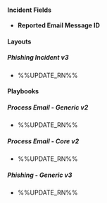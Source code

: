
#### Incident Fields
- **Reported Email Message ID**

#### Layouts
##### Phishing Incident v3
- %%UPDATE_RN%%

#### Playbooks
##### Process Email - Generic v2
- %%UPDATE_RN%%
##### Process Email - Core v2
- %%UPDATE_RN%%
##### Phishing - Generic v3
- %%UPDATE_RN%%
